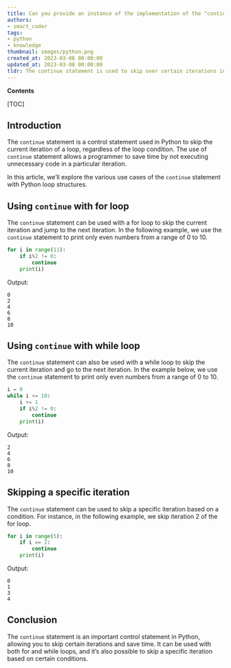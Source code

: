 ```yaml
---
title: Can you provide an instance of the implementation of the "continue" statement in python?
authors:
- smart_coder
tags:
- python
- knowledge
thumbnail: images/python.png
created_at: 2023-03-08 00:00:00
updated_at: 2023-03-08 00:00:00
tldr: The continue statement is used to skip over certain iterations in a loop and continue with the next iteration.
---
```


**Contents**

[TOC]

## Introduction

The `continue` statement is a control statement used in Python to skip the current iteration of a loop, regardless of the loop condition. The use of `continue` statement allows a programmer to save time by not executing unnecessary code in a particular iteration.

In this article, we’ll explore the various use cases of the `continue` statement with Python loop structures.

## Using `continue` with for loop

The `continue` statement can be used with a for loop to skip the current iteration and jump to the next iteration. In the following example, we use the `continue` statement to print only even numbers from a range of 0 to 10.

```python
for i in range(11):
    if i%2 != 0:
        continue
    print(i)
```

Output:

```
0
2
4
6
8
10
```

## Using `continue` with while loop

The `continue` statement can also be used with a while loop to skip the current iteration and go to the next iteration. In the example below, we use the `continue` statement to print only even numbers from a range of 0 to 10.

```python
i = 0
while i <= 10:
    i += 1
    if i%2 != 0:
        continue
    print(i)
```

Output:

```
2
4
6
8
10
```

## Skipping a specific iteration

The `continue` statement can be used to skip a specific iteration based on a condition. For instance, in the following example, we skip iteration 2 of the for loop.

```python
for i in range(5):
    if i == 2:
        continue
    print(i)
```

Output:

```
0
1
3
4
```

## Conclusion

The `continue` statement is an important control statement in Python, allowing you to skip certain iterations and save time. It can be used with both for and while loops, and it’s also possible to skip a specific iteration based on certain conditions.
